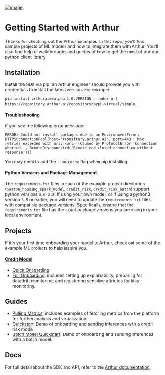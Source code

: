 [![image](https://static1.squarespace.com/static/5c2161df4cde7a0c1a70b37c/t/5c227d398a922d984e29518b/1587145309881/?format=300w)](https://arthur.ai)
# Getting Started with Arthur

Thanks for checking out the Arthur Examples. In this repo, you'll find sample projects of ML models and how to integrate them with Arthur. You'll also find helpful walkthroughs and guides of how to get the most of our our python client library.

## Installation

Install the SDK via pip: an Arthur engineer should provide you with credentials to install the latest version. For example:

`pip install arthurai==alpha-1.0.VERSION --index-url https://repository.arthur.ai/repository/pypi-virtual/simple`. 

#### Troubleshooting

If you see the following error message:

```
ERROR: Could not install packages due to an EnvironmentError: HTTPSConnectionPool(host='repository.arthur.ai', port=443): Max retries exceeded with url: <url> (Caused by ProtocolError('Connection aborted.', RemoteDisconnected('Remote end closed connection without response')))
```

You may need to add the `--no-cache` flag when pip installing.

#### Python Versions and Package Management

The `requirements.txt` files in each of the example project directories (`boston_housing_spark_model`, `credit_risk`, `credit_risk_batch`) support python versions `3.6-3.8`.  If using your own model, or if using a python3 version `3.5` or earlier, you will need to update the `requirements.txt` files with compatible package versions. Specifically, ensure that the `requirements.txt` file has the exact package versions you are using in your local environment.

## Projects
If it's your first time onboarding your model to Arthur, check out some of the [example ML projects](./example_projects) to help inspire you. 

#### [Credit Model](./example_projects/credit_risk/README.md)
 * [Quick Onboarding](example_projects/credit_risk/onboard_quick.py)
 * [Full Onboarding](example_projects/credit_risk/onboard_full.py): includes setting up explainability, preparing for datadrift monitoring, and registering sensitive attriutes for bias monitoring.


## Guides
* [Pulling Metrics](./SDK_examples/sdk_retrieve_metrics_and_data.ipynb): includes examples of fetching metrics from the platform for further analysis and visualization.
* [Quickstart](./example_projects/credit_risk/notebooks/Quickstart.ipynb): Demo of onboarding and sending inferences with a credit risk model. 
* [Batch Model Quickstart](./example_projects/credit_risk_batch/notebooks/Quickstart.ipynb): Demo of onboarding and sending inferences with a batch model. 


## Docs
For full detail about the SDK and API, refer to the [Arthur documentation](docs.arthur.ai).
